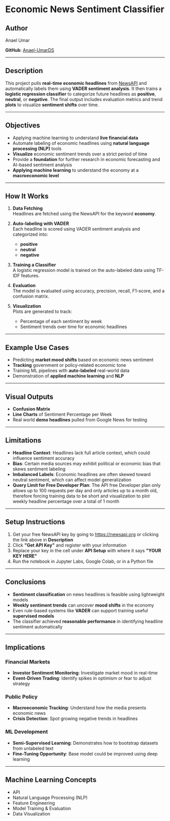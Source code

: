 # Economic News Sentiment Classifier

## Author

Anael Umar

**GitHub**: [Anael-UmarDS](https://github.com/Anael-UmarDS)

---

## Description

This project pulls **real-time economic headlines** from [NewsAPI](https://newsapi.org) and automatically labels them using **VADER sentiment analysis**. It then trains a **logistic regression classifier** to categorize future headlines as **positive**, **neutral**, or **negative**. The final output includes evaluation metrics and trend **plots** to visualize **sentiment shifts** over time.

---

## Objectives

- Applying machine learning to understand **live financial data**
- Automate labeling of economic headlines using **natural language processing (NLP)** tools
- **Visualize** economic sentiment trends over a strict period of time
- Provide a **foundation** for further research in economic forecasting and AI-based sentiment analysis
- **Applying machine learning** to understand the economy at a **macroeconomic level**

---

## How It Works

1. **Data Fetching**  
   Headlines are fetched using the NewsAPI for the keyword **economy**.

2. **Auto-labeling with VADER**  
   Each headline is scored using VADER sentiment analysis and categorized into:
   - **positive**
   - **neutral**
   - **negative**

3. **Training a Classifier**  
   A logistic regression model is trained on the auto-labeled data using TF-IDF features.

4. **Evaluation**  
   The model is evaluated using accuracy, precision, recall, F1-score, and a confusion matrix.

5. **Visualization**  
   Plots are generated to track:
   - Percentage of each sentiment by week
   - Sentiment trends over time for economic headlines

---

## Example Use Cases

- Predicting **market mood shifts** based on economic news sentiment
- **Tracking** government or policy-related economic tone
- Training ML pipelines with **auto-labeled** real-world data
- Demonstration of **applied machine learning** and **NLP**

---

## Visual Outputs

- **Confusion Matrix**
- **Line Charts** of Sentiment Percentage per Week  
- Real world **demo headlines** pulled from Google News for testing

---
## Limitations

- **Headline Context**: Headlines lack full article context, which could influence sentiment accuracy
- **Bias**: Certain media sources may exhibit political or economic bias that skews sentiment labeling
- **Imbalanced Labels**: Economic headlines are often skewed toward neutral sentiment, which can affect model generalization
- **Query Limit for Free Developer Plan**: The API free Developer plan only allows up to 100 requests per day and only articles up to a month old, therefore forcing training data to be short and visualization to plot weekly headline percentage over a total of 1 month
---

## Setup Instructions

1. Get your free NewsAPI key by going to https://newsapi.org or clicking the link above in **Description**
2. Click **"Get API Key"** and register with your information
3. Replace your key in the cell under **API Setup** with where it says **"YOUR KEY HERE"**
4. Run the notebook in Jupyter Labs, Google Colab, or in a Python file

---

## Conclusions

- **Sentiment classification** on news headlines is feasible using lightweight models
- **Weekly sentiment trends** can uncover **mood shifts** in the economy
- Even rule-based systems like **VADER** can support training useful **supervised models**
- The classifier achieved **reasonable performance** in identifying headline sentiment automatically

---

## Implications

### Financial Markets

- **Investor Sentiment Monitoring**: Investigate market mood in real-time
- **Event-Driven Trading**: Identify spikes in optimism or fear to adjust strategy

### Public Policy

- **Macroeconomic Tracking**: Understand how the media presents economic news
- **Crisis Detection**: Spot growing negative trends in headlines

### ML Development

- **Semi-Supervised Learning**: Demonstrates how to bootstrap datasets from unlabeled text
- **Fine-Tuning Opportunity**: Base model could be improved using deep learning

---

## Machine Learning Concepts

- API
- Natural Language Processing (NLP)
- Feature Engineering
- Model Training & Evaluation
- Data Visualization
